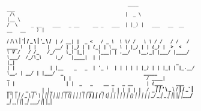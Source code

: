                                                  ____                             ___   
     /\                                         |  _ \                           |__ \  
    /  \     _ __    ___   _ __     __ _   ___  | |_) |   ___   __  __   __   __    ) | 
   / /\ \   | '__|  / _ \ | '_ \   / _` | / __| |  _ <   / _ \  \ \/ /   \ \ / /   / /  
  / ____ \  | |    |  __/ | |_) | | (_| | \__ \ | |_) | | (_) |  >  <     \ V /   / /_  
 /_/    \_\ |_|     \___| | .__/   \__,_| |___/ |____/   \___/  /_/\_\     \_/   |____| 
                          | |                                                           
                          |_|                                                           
  _             
 | |            
 | |__    _   _ 
 | '_ \  | | | |
 | |_) | | |_| |
 |_.__/   \__, |
           __/ |
          |___/ 
       _                              _____                         _                   
      | |                            / ____|                       | |                  
      | |  _   _    __ _   _ __     | (___     ___    __ _   _ __  | |_    ___    _ __  
  _   | | | | | |  / _` | | '_ \     \___ \   / __|  / _` | | '__| | __|  / _ \  | '_ \ 
 | |__| | | |_| | | (_| | | | | |    ____) | | (__  | (_| | | |    | |_  | (_) | | | | |
  \____/   \__,_|  \__,_| |_| |_|   |_____/   \___|  \__,_| |_|     \__|  \___/  |_| |_|
                                                                                        
                                                                                        